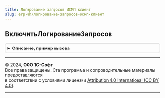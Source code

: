 ```yaml
---
title: Логирование запросов ИСМП клиент
slug: erp-uh/логирование-запросов-исмп-клиент
---
```



## ВключитьЛогированиеЗапросов
<details style="margin: 1em 0; padding: 0.5em; border: 1px solid #ccc; border-radius: 6px;">

<summary style="font-weight: bold; cursor: pointer;">Описание, пример вызова</summary>

```bsl

//Включает логирование запросов в текущем сейнсе на время ЗаписыватьСекунд.
//
// Параметры:
// 	Форма            - ФормаКлиентскогоПриложения - Форма-владелец.
// 	ЗаписыватьСекунд - Неопределено, Число - Количество секунд, после которых прекратится запись логов запросов.
// 	НовыйЛог         - Булево              - Добавляет новый слой логирования, который обязательно должен завершаться
// 	                                         методом см. ЗавершитьЛогированиеЗапросовПоИдентификатору.
// 	                                         Возвращаются параметры логирования с текущим значением идентификатора логов.
Процедура ВключитьЛогированиеЗапросов(Форма, ЗаписыватьСекунд = 300, НовыйЛог = Ложь) Экспорт
```

Пример вызова
```bsl
ЛогированиеЗапросовИСМПКлиент.ВключитьЛогированиеЗапросов(Форма, ЗаписыватьСекунд, НовыйЛог);
```
</details>

---

© 2024, **ООО 1С-Софт**  
Все права защищены. Эта программа и сопроводительные материалы предоставляются  
в соответствии с условиями лицензии [Attribution 4.0 International (CC BY 4.0)](https://creativecommons.org/licenses/by/4.0/legalcode).

---
